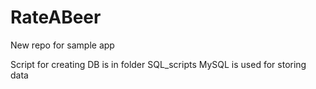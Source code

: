 # RateABeer
New repo for sample app

Script for creating DB is in folder SQL_scripts
MySQL is used for storing data